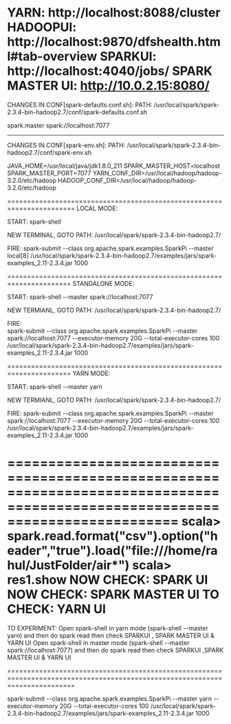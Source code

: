 YARN: http://localhost:8088/cluster
HADOOPUI: http://localhost:9870/dfshealth.html#tab-overview
SPARKUI: http://localhost:4040/jobs/
SPARK MASTER UI: http://10.0.2.15:8080/ 
 ======================================================================

CHANGES IN CONF[spark-defaults.conf.sh]:
PATH: /usr/local/spark/spark-2.3.4-bin-hadoop2.7/conf/spark-defaults.conf.sh

spark.master                     spark://localhost:7077

-----------------------------------------------------------------------

CHANGES IN CONF[spark-env.sh]:
PATH: /usr/local/spark/spark-2.3.4-bin-hadoop2.7/conf/spark-env.sh

JAVA_HOME=/usr/local/java/jdk1.8.0_211
SPARK_MASTER_HOST=localhost
SPARK_MASTER_PORT=7077
YARN_CONF_DIR=/usr/local/hadoop/hadoop-3.2.0/etc/hadoop
HADOOP_CONF_DIR=/usr/local/hadoop/hadoop-3.2.0/etc/hadoop

=======================================================================
LOCAL MODE:
 
 START: spark-shell
 
 NEW TERMINAL, GOTO PATH: /usr/local/spark/spark-2.3.4-bin-hadoop2.7/
 
 FIRE: spark-submit   --class org.apache.spark.examples.SparkPi   --master local[8]   /usr/local/spark/spark-2.3.4-bin-hadoop2.7/examples/jars/spark-examples_2.11-2.3.4.jar   1000
 
 
 
 
  
 
 
 ======================================================================
 STANDALONE MODE:
 
 START:  spark-shell --master spark://localhost:7077
 
 NEW TERMIANL, GOTO PATH: /usr/local/spark/spark-2.3.4-bin-hadoop2.7/
 
 FIRE:  
spark-submit   --class org.apache.spark.examples.SparkPi   --master spark://localhost:7077   --executor-memory 20G   --total-executor-cores 100   /usr/local/spark/spark-2.3.4-bin-hadoop2.7/examples/jars/spark-examples_2.11-2.3.4.jar 1000

 
 
  
 
 
 ======================================================================
 YARN MODE:
 
 START:  spark-shell --master yarn
 
 NEW TERMIANL, GOTO PATH: /usr/local/spark/spark-2.3.4-bin-hadoop2.7/
 
 FIRE: 
spark-submit   --class org.apache.spark.examples.SparkPi   --master spark://localhost:7077   --executor-memory 20G   --total-executor-cores 100   /usr/local/spark/spark-2.3.4-bin-hadoop2.7/examples/jars/spark-examples_2.11-2.3.4.jar 1000

 
 
 
 
 =============================================================================================================================
scala> spark.read.format("csv").option("header","true").load("file:///home/rahul/JustFolder/air*")
scala> res1.show
NOW CHECK: SPARK UI
NOW CHECK: SPARK MASTER UI
TO CHECK: YARN UI
 =============================================================================================================================
TO EXPERIMENT:
Open spark-shell in yarn mode (spark-shell --master yarn) and then do spark read then check SPARKUI , SPARK MASTER UI & YARN UI
Open spark-shell in master mode (spark-shell --master spark://localhost:7077) and then do spark read then check SPARKUI ,SPARK MASTER UI & YARN UI

 =============================================================================================================================
 
 
 spark-submit   --class org.apache.spark.examples.SparkPi   --master yarn   --executor-memory 20G   --total-executor-cores 100   /usr/local/spark/spark-2.3.4-bin-hadoop2.7/examples/jars/spark-examples_2.11-2.3.4.jar 1000
 
